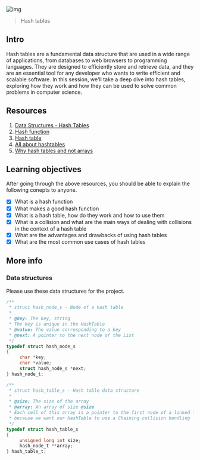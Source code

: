 ![img](https://assets.imaginablefutures.com/media/images/ALX_Logo.max-200x150.png)
> Hash tables

## Intro
Hash tables are a fundamental data structure that are used in a wide range of applications, from databases to web browsers to programming languages. They are designed to efficiently store and retrieve data, and they are an essential tool for any developer who wants to write efficient and scalable software. In this session, we'll take a deep dive into hash tables, exploring how they work and how they can be used to solve common problems in computer science.

## Resources
1. [Data Structures - Hash Tables](https://www.youtube.com/watch?v=MfhjkfocRR0)
2. [Hash function](https://en.wikipedia.org/wiki/Hash_function)
3. [Hash table](https://en.wikipedia.org/wiki/Hash_table)
4. [All about hashtables](https://www.digitalocean.com/community/tutorials/hash-table-in-c-plus-plus)
5. [Why hash tables and not arrays](https://stackoverflow.com/questions/31930046/what-is-a-hash-table-and-how-do-you-make-it-in-c)

## Learning objectives
After going through the above resources, you should be able to explain the following conepts to anyone. 

* [X] What is a hash function
* [X] What makes a good hash function
* [X] What is a hash table, how do they work and how to use them
* [X] What is a collision and what are the main ways of dealing with collisions in the context of a hash table
* [X] What are the advantages and drawbacks of using hash tables
* [X] What are the most common use cases of hash tables

## More info
### Data structures
Please use these data structures for the project. 
```c
/**
 * struct hash_node_s - Node of a hash table
 *
 * @key: The key, string
 * The key is unique in the HashTable
 * @value: The value corresponding to a key
 * @next: A pointer to the next node of the List
 */
typedef struct hash_node_s
{
     char *key;
     char *value;
     struct hash_node_s *next;
} hash_node_t;

/**
 * struct hash_table_s - Hash table data structure
 *
 * @size: The size of the array
 * @array: An array of size @size
 * Each cell of this array is a pointer to the first node of a linked list,
 * because we want our HashTable to use a Chaining collision handling
 */
typedef struct hash_table_s
{
     unsigned long int size;
     hash_node_t **array;
} hash_table_t;
```